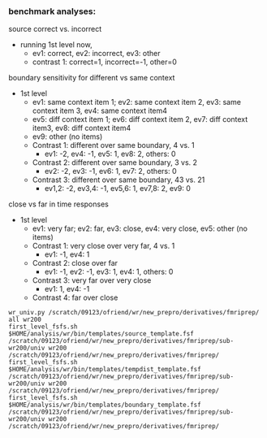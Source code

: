 ### benchmark analyses:
source correct vs. incorrect
* running 1st level now,
  *  ev1: correct, ev2: incorrect, ev3: other
  *  contrast 1: correct=1, incorrect=-1, other=0

boundary sensitivity for different vs same context
* 1st level
  * ev1: same context item 1; ev2: same context item 2, ev3: same context item 3, ev4: same context item4
  * ev5: diff context item 1; ev6: diff context item 2, ev7: diff context item3, ev8: diff context item4
  * ev9: other (no items)
  * Contrast 1: different over same boundary, 4 vs. 1
    * ev1: -2, ev4: -1, ev5: 1, ev8: 2, others: 0
  * Contrast 2: different over same boundary, 3 vs. 2
    * ev2: -2, ev3: -1, ev6: 1, ev7: 2, others: 0
  * Contrast 3: different over same boundary, 43 vs. 21
    * ev1,2: -2, ev3,4: -1, ev5,6: 1, ev7,8: 2, ev9: 0
   
close vs far in time responses
* 1st level
  * ev1: very far; ev2: far, ev3: close, ev4: very close, ev5: other (no items)
  * Contrast 1: very close over very far, 4 vs. 1
    * ev1: -1, ev4: 1
  * Contrast 2: close over far
    * ev1: -1, ev2: -1, ev3: 1, ev4: 1, others: 0
  * Contrast 3: very far over very close
    * ev1: 1, ev4: -1
  * Contrast 4: far over close


```
wr_univ.py /scratch/09123/ofriend/wr/new_prepro/derivatives/fmriprep/ all wr200
first_level_fsfs.sh $HOME/analysis/wr/bin/templates/source_template.fsf /scratch/09123/ofriend/wr/new_prepro/derivatives/fmriprep/sub-wr200/univ wr200 /scratch/09123/ofriend/wr/new_prepro/derivatives/fmriprep/
first_level_fsfs.sh $HOME/analysis/wr/bin/templates/tempdist_template.fsf /scratch/09123/ofriend/wr/new_prepro/derivatives/fmriprep/sub-wr200/univ wr200 /scratch/09123/ofriend/wr/new_prepro/derivatives/fmriprep/
first_level_fsfs.sh $HOME/analysis/wr/bin/templates/boundary_template.fsf /scratch/09123/ofriend/wr/new_prepro/derivatives/fmriprep/sub-wr200/univ wr200 /scratch/09123/ofriend/wr/new_prepro/derivatives/fmriprep/
```

